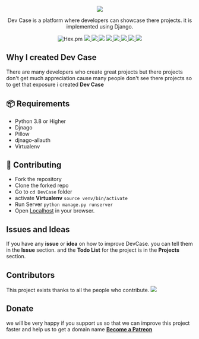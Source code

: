 <p align="center">
<!--   LOGOG -->
<img align="center" src='https://d23c726y8izt6r.cloudfront.net/4r6u%2Fpreview%2F38359984%2Fmain_large.png?response-content-disposition=inline%3Bfilename%3D%22main_large.png%22%3B&response-content-type=image%2Fpng&Expires=1618129560&Signature=KdAybGoVwDGr-m5xCMi~b7Rk3gWW2M567pDNacdvGMwzuzZ13FNdnyms7wspQ-~h0BGUny19Nj4rimWFbLbGsPJwr5PhIYr9BREMfPuENcqSMIZ-4n1s4nrMIds3biGkvDT8z1Vz4MiOwIxa2pd~2rEDTghdA5UigFHM7BuIlQh1yqMzaRI0Zn2ZLKT60n4oqu1uOqV-StIAsG-ekkb5-LNDHPhmC5wBB0v2Zl~0~Y8pA8pvF1Wujayf5gy4OVqHp~Z6~nJen3mvfRQTUYoMhN5sIj6KegZFeBbZ5wWez78byc8OQuM07yWL86MHnpzq2BswUIcojVo4cfnZj8mZhA__&Key-Pair-Id=APKAJT5WQLLEOADKLHBQ' />

<p align="center">Dev Case is a platform where developers can showcase there projects.
it is implemented using Django.</p>

<p align="center">
<img alt="Hex.pm" src="https://img.shields.io/hexpm/l/plug?style=flat-square">

<a href="www.djangoproject.com">
<img src="https://img.shields.io/badge/built%20with-Django-green.svg?style=flat-square" />
</a>

<a href="python.org">
<img src="https://img.shields.io/badge/built%20with-Python-blue.svg?style=flat-square" />
</a>
<img src="https://img.shields.io/discord/828491322574110741?style=flat-square" />

<!-- GMAIL  -->
<a href='mailto:tanmaymakode76@gmail.com'>      
  <img wiidth="50" src='https://upload.wikimedia.org/wikipedia/commons/7/7e/Gmail_icon_%282020%29.svg'>
</a> 
<!-- GITHUB  -->
<a href='https://github.com/IndieD3v'>
  <img wiidth="50"src='https://icon-library.com/images/github-icon-png/github-icon-png-29.jpg'>
</a> 
<!-- DISCORD -->
<a href='https://discord.gg/xNezX4b7'>
  <img src="https://img.icons8.com/color/48/000000/discord-logo.png"/>        
</a> 
<!-- PATREON  -->
<a href='https://www.patreon.com/bePatron?u=46563102'>
  <img src="https://img.icons8.com/color/48/000000/discord-logo.png"/>        
</a> 
<!-- INSTAGRAM  -->
<a class='instagram' href='https://instagram.com/code.forever'>
  <img src="https://img.icons8.com/color/48/000000/discord-logo.png"/>        
</a> 

</p>



## Why I created Dev Case
There are many developers who create great projects but there projects don't get much appreciation cause many people don't see there projects so to get that exposure i created __Dev Case__

## 📦 Requirements
* Python 3.8 or Higher
* Djnago         
* Pillow         
* djnago-allauth 
* Virtualenv     

## 🧩 Contributing
- Fork the repository
- Clone the forked repo
- Go to `cd DevCase` folder 
- activate **Virtualenv** `source venv/bin/activate`
- Run Server              `python manage.py runserver`
- Open [Localhost](http://127.0.0.1:8000/home) in your browser.

## Issues and Ideas
If you have any **issue** or **idea** on how to improve DevCase.
you can tell them in the **Issue** section.
and the **Todo List** for the project is in the **Projects** section.

## Contributors
This project exists thanks to all the people who contribute.
<a href="https://github.com/IndieD3v/DevCase/graphs/contributors">
  <img src="https://contrib.rocks/image?repo=IndieD3v/DevCase" />
</a>


## Donate
we will be very happy if you support us so that we can improve this project faster and 
help us to get a domain name [**Become a Patreon**](https://www.patreon.com/bePatron?u=46563102)









